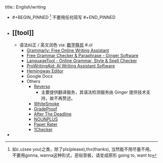 title:: English/writing

- #+BEGIN_PINNED
  [^1] 不要用任何简写
  #+END_PINNED
- ## [[tool]]
  - 语法纠正 / 英文润色 via: [数字移民](https://blog.shuziyimin.org/723) #.ol
    - [Grammarly: Free Online Writing Assistant](https://www.grammarly.com/)
    - [Free Grammar Checker & Paraphrase - Ginger Software](https://www.gingersoftware.com/grammarcheck)
    - [LanguageTool - Online Grammar, Style & Spell Checker](https://languagetool.org/)
    - [ProWritingAid: AI Writing Assistant Software](https://prowritingaid.com/)
    - [Hemingway Editor](https://hemingwayapp.com/)
    - Google Docs
    - Others
      - [Reverso](http://www.reverso.net/spell-checker/english-spelling-grammar/)
        - 主要提供翻译服务，其语法检测服务由 Ginger 提供技术支持，故不再赘述。
      - [WhiteSmoke](https://www.whitesmoke.com/)
      - [GradeProof](https://gradeproof.com/)
      - [After The Deadline](https://www.afterthedeadline.com/)
      - [NOUNPLUS](https://www.nounplus.net/grammarcheck/)
      - [Paper Rater](https://www.paperrater.com/)
      - [1Checker](http://www.1checker.com/)
- [^1]: 如c.u(see you)之类，除了pls(please),thx(thanks), 当然能不用尽量不用。不要用gonna, wanna这种形式，恶俗至极，请变成原形 going to, want to